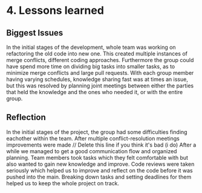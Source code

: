 # 4. Lessons learned

## Biggest Issues
In the initial stages of the development, whole team was working on refactoring the old code into new one. This created multiple instances of merge conflicts, different coding approaches. 
Furthermore the group could have spend more time on dividing big tasks into smaller tasks, as to minimize merge conflicts and large pull requests. 
With each group member having varying schedules, knowledge sharing fast was at times an issue, but this was resolved by planning joint meetings between either the parties that held the knowledge and the ones who needed it, or with the entire group. 
## Reflection
In the initial stages of the project, the group had some difficulties finding eachother within the team. After multiple conflict-resolution meetings improvements were made // Delete this line if you think it's bad (i do)
After a while we managed to get a good communication flow and organized planning. Team members took tasks which they felt comfortable with but also wanted to gain new knowledge and improve. Code reviews were taken seriously which helped us to improve and reflect on the code before it was pushed into the main. Breaking down tasks and setting deadlines for them helped us to keep the whole project on track.